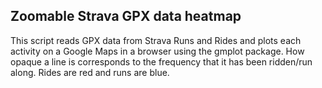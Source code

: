 ## Zoomable Strava GPX data heatmap

This script reads GPX data from Strava Runs and Rides and plots each activity on a Google Maps in a browser using the gmplot package. How opaque a line is corresponds to the frequency that it has been ridden/run along. Rides are red and runs are blue. 